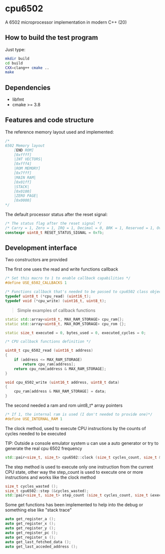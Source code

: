 # cpu6502

A 6502 microprocessor implementation in modern C++ (20)

## How to build the test program

Just type:

```bash
mkdir build
cd build
CXX=clang++ cmake ..
make
```

## Dependencies

- libfmt
- cmake >= 3.8

## Features and code structure

The reference memory layout used and implemented:

```cc
/*
6502 Memory layout
    [END ROM]
    [0xffff]
    |INT VECTORS|
    [0xfff4]
    |ROM MEMORY]
    [0x7fff]
    |MAIN RAM|
    [0x01ff]
    |STACK|
    [0x0100]
    |ZERO PAGE|
    [0x0000]
*/
```

The default processor status after the reset signal:

```cc
/* The status flag after the reset signal */
/* Carry = 1, Zero = 1, IRQ = 1, Decimal = 0, BRK = 1, Reserved = 1, Overflow = 1, Negative = 1 */
constexpr uint8_t RESET_STATUS_SIGNAL = 0xfb;

```

## Development interface

Two constructors are provided

The first one uses the read and write functions callback

```cc
/* Set this macro to 1 to enable callback capabilities */
#define USE_6502_CALLBACKS 1

/* Functions callback that's needed to be passed to cpu6502 class object */
typedef uint8_t (*cpu_read) (uint16_t);
typedef void (*cpu_write) (uint16_t, uint8_t);
```

> Simple examples of callback functions

```cc
static std::array<uint8_t, MAX_RAM_STORAGE> cpu_ram{};
static std::array<uint8_t, MAX_ROM_STORAGE> cpu_rom {};

static size_t executed = 0, bytes_used = 0, executed_cycles = 0;

/* CPU callback functions definition */

uint8_t cpu_6502_read (uint16_t address)
{
    if (address <= MAX_RAM_STORAGE)
        return cpu_ram[address];
    return cpu_rom[address & MAX_RAM_STORAGE];
}

void cpu_6502_write (uint16_t address, uint8_t data)
{
    cpu_ram[address & MAX_RAM_STORAGE] = data;
}
```

The second needed a ram and rom uint8_t* array pointers

```cc
/* If 1, the internal ram is used (I don't needed to provide one)*/
#define USE_INTERNAL_RAM 1

```

The clock method, used to execute CPU instructions by the counts of cycles needed to be executed

TIP: Outside a console emulator system u can use a auto generator or try to generate the real cpu 6502 frequency

```cc
std::pair<size_t, size_t> cpu6502::clock (size_t cycles_count, size_t &executed_cycles)
```

The step method is used to execute only one instruction from the current CPU state, other way the step_count is used to execute one or more instructions and works like the clock method

```cc
size_t cycles_wasted ();
size_t cpu6502::step (&cycles_wasted);
std::pair<size_t, size_t> step_count (size_t cycles_count, size_t &executed_cycles);
```

Some get functions has been implemented to help into the debug or something else like "stack trace"

```c
auto get_register_a ();
auto get_register_x ();
auto get_register_y ();
auto get_register_pc ();
auto get_register_s ();
auto get_last_fetched_data ();
auto get_last_acceded_address ();
```
